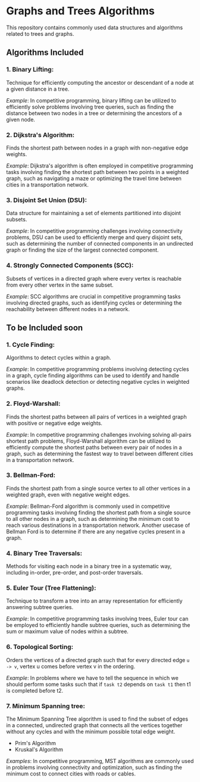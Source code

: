 # Graphs and Trees Algorithms

This repository contains commonly used data structures and algorithms related to trees and graphs.

## Algorithms Included

### **1. Binary Lifting**: 
Technique for efficiently computing the ancestor or descendant of a node at a given distance in a tree.
   
*Example*: In competitive programming, binary lifting can be utilized to efficiently solve problems involving tree queries, such as finding the distance between two nodes in a tree or determining the ancestors of a given node.

### **2. Dijkstra's Algorithm**: 
Finds the shortest path between nodes in a graph with non-negative edge weights.

*Example*: Dijkstra's algorithm is often employed in competitive programming tasks involving finding the shortest path between two points in a weighted graph, such as navigating a maze or optimizing the travel time between cities in a transportation network.

### **3. Disjoint Set Union (DSU)**: 
Data structure for maintaining a set of elements partitioned into disjoint subsets.

*Example*: In competitive programming challenges involving connectivity problems, DSU can be used to efficiently merge and query disjoint sets, such as determining the number of connected components in an undirected graph or finding the size of the largest connected component.

### **4. Strongly Connected Components (SCC)**: 
Subsets of vertices in a directed graph where every vertex is reachable from every other vertex in the same subset.

*Example*: SCC algorithms are crucial in competitive programming tasks involving directed graphs, such as identifying cycles or determining the reachability between different nodes in a network.


## To be Included soon 

### **1. Cycle Finding**: 
Algorithms to detect cycles within a graph.

*Example*: In competitive programming problems involving detecting cycles in a graph, cycle finding algorithms can be used to identify and handle scenarios like deadlock detection or detecting negative cycles in weighted graphs.

### **2. Floyd-Warshall**: 
Finds the shortest paths between all pairs of vertices in a weighted graph with positive or negative edge weights.

*Example*: In competitive programming challenges involving solving all-pairs shortest path problems, Floyd-Warshall algorithm can be utilized to efficiently compute the shortest paths between every pair of nodes in a graph, such as determining the fastest way to travel between different cities in a transportation network.

### **3. Bellman-Ford**: 
Finds the shortest path from a single source vertex to all other vertices in a weighted graph, even with negative weight edges.

*Example*: Bellman-Ford algorithm is commonly used in competitive programming tasks involving finding the shortest path from a single source to all other nodes in a graph, such as determining the minimum cost to reach various destinations in a transportation network.
Another usecase of Bellman Ford is to determine if there are any negative cycles present in a graph.

### **4. Binary Tree Traversals**: 
Methods for visiting each node in a binary tree in a systematic way, including in-order, pre-order, and post-order traversals.

### **5. Euler Tour (Tree Flattening)**: 
Technique to transform a tree into an array representation for efficiently answering subtree queries.

*Example*: In competitive programming tasks involving trees, Euler tour can be employed to efficiently handle subtree queries, such as determining the sum or maximum value of nodes within a subtree.

### **6. Topological Sorting**: 
Orders the vertices of a directed graph such that for every directed edge `u -> v`, vertex u comes before vertex v in the ordering.

*Example*: In problems where we have to tell the sequence in which we should perform some tasks such that if `task t2` depends on `task t1` then t1 is completed before t2.

### **7. Minimum Spanning tree**:
The Minimum Spanning Tree algorithm is used to find the subset of edges in a connected, undirected graph that connects all the vertices together without any cycles and with the minimum possible total edge weight.

- Prim's Algorithm
- Kruskal's Algorithm

*Examples*: In competitive programming, MST algorithms are commonly used in problems involving connectivity and optimization, such as finding the minimum cost to connect cities with roads or cables.
